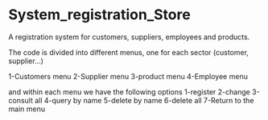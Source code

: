 # System_registration_Store
A registration system for customers, suppliers, employees and products.

The code is divided into different menus, one for each sector (customer, supplier...)

1-Customers menu
2-Supplier menu
3-product menu
4-Employee menu

and within each menu we have the following options
1-register
2-change
3-consult all
4-query by name
5-delete by name
6-delete all
7-Return to the main menu
